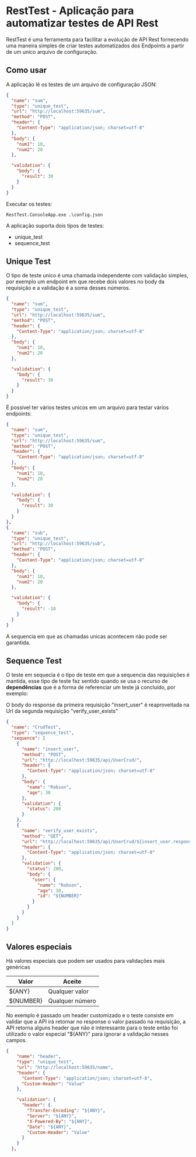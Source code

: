# RestTest - Aplicação para automatizar testes de API Rest

RestTest é uma ferramenta para facilitar a evolução de API Rest fornecendo uma maneira simples de criar testes automatizados dos Endpoints a partir de um unico arquivo de configuração.

## Como usar
A aplicação lê os testes de um arquivo de configuração JSON:
```json
{
  "name": "sum",
  "type": "unique_test",
  "url": "http://localhost:59635/sum",
  "method": "POST",
  "header": {
    "Content-Type": "application/json; charset=utf-8"
  },
  "body": {
    "num1": 10,
    "num2": 20
  },

  "validation": {
    "body": {
      "result": 30
    }
  }
}
  ```

Executar os testes:
```
RestTest.ConsoleApp.exe .\config.json
```

A aplicação suporta dois tipos de testes:
* unique_test
* sequence_test

## Unique Test
O tipo de teste unico é uma chamada independente com validação simples, por exemplo um endpoint em que recebe dois valores no body da requisição e a validação é a soma desses números.
```json
{
  "name": "sum",
  "type": "unique_test",
  "url": "http://localhost:59635/sum",
  "method": "POST",
  "header": {
    "Content-Type": "application/json; charset=utf-8"
  },
  "body": {
    "num1": 10,
    "num2": 20
  },

  "validation": {
    "body": {
      "result": 30
    }
  }
}
```
É possivel ter vários testes unicos em um arquivo para testar vários endpoints:
```json
{
  "name": "sum",
  "type": "unique_test",
  "url": "http://localhost:59635/sum",
  "method": "POST",
  "header": {
    "Content-Type": "application/json; charset=utf-8"
  },
  "body": {
    "num1": 10,
    "num2": 20
  },

  "validation": {
    "body": {
      "result": 30
    }
  }
},
{
  "name": "sub",
  "type": "unique_test",
  "url": "http://localhost:59635/sub",
  "method": "POST",
  "header": {
    "Content-Type": "application/json; charset=utf-8"
  },
  "body": {
    "num1": 10,
    "num2": 20
  },

  "validation": {
    "body": {
      "result": -10
    }
  }
}
```
A sequencia em que as chamadas unicas acontecem não pode ser garantida.

## Sequence Test
O teste em sequecia é o tipo de teste em que a sequencia das requisições é mantida, esse tipo de teste faz sentido quando se usa o recurso de **dependências** que é a forma de referenciar um teste já concluido, por exemplo:

O body do response da primeira requisição "insert_user" é reaproveitada na Url da segunda requisição "verify_user_exists"

```json
{
  "name": "CrudTest",
  "type": "sequence_test",
  "sequence": [
    {
      "name": "insert_user",
      "method": "POST",
      "url": "http://localhost:59635/api/UserCrud/",
      "header": {
        "Content-Type": "application/json; charset=utf-8"
      },
      "body": {
        "name": "Robson",
        "age": 30
      },
      "validation": {
        "status": 200
      }
    },
    {
      "name": "verify_user_exists",
      "method": "GET",
      "url": "http://localhost:59635/api/UserCrud/${insert_user.response.body.user_id}",
      "header": {
        "Content-Type": "application/json; charset=utf-8"
      },
      "validation": {
        "status": 200,
        "body": {
          "user": {
            "name": "Robson",
            "age": 30,
            "id": "${NUMBER}"
          }
        }
      }
    }
  ]
}
```

## Valores especiais
Há valores especiais que podem ser usados para validações mais genéricas

|Valor |Aceite|
|------|------|
|${ANY}|Qualquer valor|
|${NUMBER}|Qualquer número|

No exemplo é passado um header customizado e o teste consiste em validar que a API irá retornar no response o valor passado na requisição, a API retorna alguns header que não é interessante para o teste então foi utilizado o valor especial "${ANY}" para ignorar a validação nesses campos.
```json
{
    "name": "header",
    "type": "unique_test",
    "url": "http://localhost:59635/name",
    "header": {
      "Content-Type": "application/json; charset=utf-8",
      "Custom-Header": "Value"
    },

    "validation": {
      "header": {
        "Transfer-Encoding": "${ANY}",
        "Server": "${ANY}",
        "X-Powered-By": "${ANY}",
        "Date": "${ANY}",
        "Custom-Header": "Value"
      }
    }
  },
```
